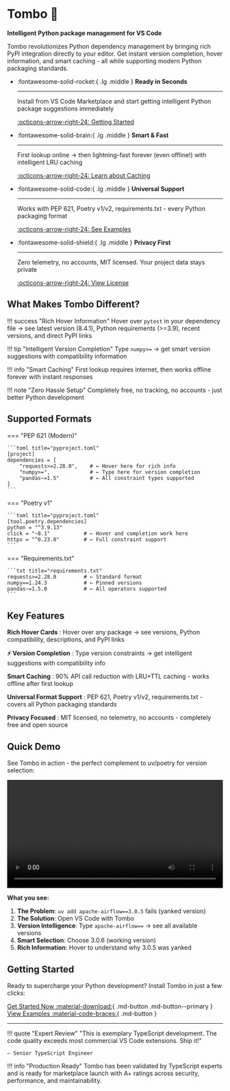 # Tombo 🧽

**Intelligent Python package management for VS Code**

Tombo revolutionizes Python dependency management by bringing rich PyPI integration directly to your editor. Get instant version completion, hover information, and smart caching - all while supporting modern Python packaging standards.


<div class="grid cards" markdown>

-   :fontawesome-solid-rocket:{ .lg .middle } __Ready in Seconds__

    ---

    Install from VS Code Marketplace and start getting intelligent Python package suggestions immediately

    [:octicons-arrow-right-24: Getting Started](getting-started/installation.md)

-   :fontawesome-solid-brain:{ .lg .middle } __Smart & Fast__

    ---

    First lookup online → then lightning-fast forever (even offline!) with intelligent LRU caching

    [:octicons-arrow-right-24: Learn about Caching](features/smart-caching.md)

-   :fontawesome-solid-code:{ .lg .middle } __Universal Support__

    ---

    Works with PEP 621, Poetry v1/v2, requirements.txt - every Python packaging format

    [:octicons-arrow-right-24: See Examples](examples/pep621.md)

-   :fontawesome-solid-shield:{ .lg .middle } __Privacy First__

    ---

    Zero telemetry, no accounts, MIT licensed. Your project data stays private

    [:octicons-arrow-right-24: View License](about/license.md)

</div>

## What Makes Tombo Different?

!!! success "Rich Hover Information"
    Hover over `pytest` in your dependency file → see latest version (8.4.1), Python requirements (>=3.9), recent versions, and direct PyPI links

!!! tip "Intelligent Version Completion"
    Type `numpy>=` → get smart version suggestions with compatibility information

!!! info "Smart Caching"
    First lookup requires internet, then works offline forever with instant responses

!!! note "Zero Hassle Setup"
    Completely free, no tracking, no accounts - just better Python development

## Supported Formats

=== "PEP 621 (Modern)"

    ```toml title="pyproject.toml"
    [project]
    dependencies = [
        "requests>=2.28.0",    # ← Hover here for rich info
        "numpy>=",             # ← Type here for version completion
        "pandas~=1.5"          # ← All constraint types supported
    ]
    ```

=== "Poetry v1"

    ```toml title="pyproject.toml"
    [tool.poetry.dependencies]
    python = "^3.9.13"
    click = "~8.1"           # ← Hover and completion work here
    httpx = "^0.23.0"        # ← Full constraint support
    ```

=== "Requirements.txt"

    ```txt title="requirements.txt"
    requests>=2.28.0         # ← Standard format
    numpy==1.24.3            # ← Pinned versions
    pandas~=1.5.0            # ← All operators supported
    ```

## Key Features

**Rich Hover Cards**
:   Hover over any package → see versions, Python compatibility, descriptions, and PyPI links

**⚡ Version Completion**
:   Type version constraints → get intelligent suggestions with compatibility info

**Smart Caching**
:   90% API call reduction with LRU+TTL caching - works offline after first lookup

**Universal Format Support**
:   PEP 621, Poetry v1/v2, requirements.txt - covers all Python packaging standards

**Privacy Focused**
:   MIT licensed, no telemetry, no accounts - completely free and open source

## Quick Demo

See Tombo in action - the perfect complement to uv/poetry for version selection:

<video controls width="100%">
  <source src="https://d.pr/v/R4zkde.mp4" type="video/mp4">
  [🎥 Watch Demo](https://d.pr/v/R4zkde)
</video>

**What you see:**
1. **The Problem**: `uv add apache-airflow==3.0.5` fails (yanked version)
2. **The Solution**: Open VS Code with Tombo
3. **Version Intelligence**: Type `apache-airflow==` → see all available versions
4. **Smart Selection**: Choose 3.0.6 (working version)
5. **Rich Information**: Hover to understand why 3.0.5 was yanked

## Getting Started

Ready to supercharge your Python development? Install Tombo in just a few clicks:

[Get Started Now :material-download:](getting-started/installation.md){ .md-button .md-button--primary }
[View Examples :material-code-braces:](examples/pep621.md){ .md-button }

---

!!! quote "Expert Review"
    "This is exemplary TypeScript development. The code quality exceeds most commercial VS Code extensions. Ship it!"

    — Senior TypeScript Engineer

!!! info "Production Ready"
    Tombo has been validated by TypeScript experts and is ready for marketplace launch with A+ ratings across security, performance, and maintainability.

